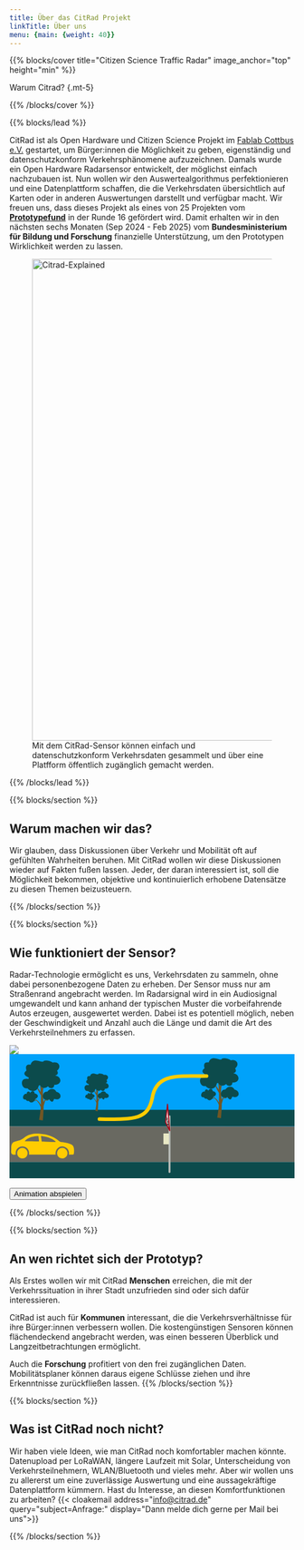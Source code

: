 ```yaml
---
title: Über das CitRad Projekt
linkTitle: Über uns
menu: {main: {weight: 40}}
---
```


{{% blocks/cover title="Citizen Science Traffic Radar" image_anchor="top" height="min" %}}

Warum Citrad?
{.mt-5}

{{% /blocks/cover %}}

{{% blocks/lead %}}

CitRad ist als Open Hardware und Citizen Science Projekt im [Fablab Cottbus e.V.](https://fablab-cottbus.de) gestartet, um Bürger:innen die Möglichkeit zu geben, eigenständig und datenschutzkonform Verkehrsphänomene aufzuzeichnen. Damals wurde ein Open Hardware Radarsensor entwickelt, der möglichst einfach nachzubauen ist. Nun wollen wir den Auswertealgorithmus perfektionieren und eine Datenplattform schaffen, die die Verkehrsdaten übersichtlich auf Karten oder in anderen Auswertungen darstellt und verfügbar macht. Wir freuen uns, dass dieses Projekt als eines von 25 Projekten vom [**Prototypefund**](https://prototypefund.de/) in der Runde 16 gefördert wird. Damit erhalten wir in den nächsten sechs Monaten (Sep 2024 - Feb 2025) vom **Bundesministerium für Bildung und Forschung** finanzielle Unterstützung, um den Prototypen Wirklichkeit werden zu lassen.

<div class="container" style="max-width: 850px">
<div class="row">
<div class="col mb-5 text-center">
<figure class="figure">
          <img src="/images/explained.png" alt="Citrad-Explained" width="850px" class="img-fluid figure-img">
          <figcaption class="figure-caption-wide">Mit dem CitRad-Sensor können einfach und datenschutzkonform Verkehrsdaten gesammelt und über eine Platfform öffentlich zugänglich gemacht werden.</figcaption>
        </figure>

</div>
</div>
</div>

{{% /blocks/lead %}}

{{% blocks/section %}}

## Warum machen wir das?
Wir glauben, dass Diskussionen über Verkehr und Mobilität oft auf gefühlten Wahrheiten beruhen. Mit CitRad wollen wir diese Diskussionen wieder auf Fakten fußen lassen. Jeder, der daran interessiert ist, soll die Möglichkeit bekommen, objektive und kontinuierlich erhobene Datensätze zu diesen Themen beizusteuern.

{{% /blocks/section %}}

{{% blocks/section %}}

## Wie funktioniert der Sensor?
Radar-Technologie ermöglicht es uns, Verkehrsdaten zu sammeln, ohne dabei personenbezogene Daten zu erheben. Der Sensor muss nur am Straßenrand angebracht werden. Im Radarsignal wird in ein Audiosignal umgewandelt und kann anhand der typischen Muster die vorbeifahrende Autos erzeugen, ausgewertet werden. Dabei ist es potentiell möglich, neben der Geschwindigkeit und Anzahl auch die Länge und damit die Art des Verkehrsteilnehmers zu erfassen. 
<br>

<div class="svg-container">
<img src="/images/spektrum.png" class="svgimg" />
<svg xmlns="http://www.w3.org/2000/svg" xml:space="preserve" class="svg-visibility" width="690" height="300" version="1.1" viewBox="0 0 182.563 79.375">
  <defs id="defs1">
    <clipPath class="get-away" id="clipPath3" clipPathUnits="userSpaceOnUse">
      <rect class="get-away" id="rect4" width="114.191" height="78.859" x="43.27" y=".256" ry="1.024" style="fill:none;fill-opacity:1;stroke:#fc0;stroke-width:2.286;stroke-linecap:round;stroke-linejoin:round"/>
    </clipPath>
  </defs>
  <g class="get-away" id="layer1">
    <rect id="rect2" width="183.512" height="22.81" x="-.091" y="46.116" ry=".082" style="fill:#696961;fill-opacity:1;stroke:none;stroke-width:.911749;stroke-linecap:round;stroke-linejoin:round"/>
    <path id="rect4-6" d="M-.091 68.926h183.512v10.502H-.091z" style="fill:#0c4b4c;fill-opacity:1;stroke:none;stroke-width:1.02422;stroke-linecap:round;stroke-linejoin:round"/>
    <path id="rect32" d="M.017 0H183.42v46.159L-.09 46.047Z" style="fill:#00a2fa;stroke-width:.322914;stroke-opacity:.964706"/>
    <path id="rect4-6-2" d="M-.091 35.614h183.512v10.502H-.091z" style="fill:#0c4b4c;fill-opacity:1;stroke:none;stroke-width:1.02422;stroke-linecap:round;stroke-linejoin:round"/>
    <g id="g10" style="display:inline;stroke-width:2.28739" transform="matrix(.14068 0 0 .14068 -23.05 -36.289)">
      <path id="path3" d="M298.722 556.71c3.108-19.835 6.414-39.89 7.423-57.391-4.53-12.82-11.108-23.08-19.734-30.778-4.037 1.894-7.35 2.373-10.5 2.535a5.25 5.25 0 0 1 1.991-1.992c2.023-.126 4.049-.306 6.156-2.353l-3.802-3.26c.003-1.026.304-1.69.905-1.99 5.768 4.926 18.037 11.624 25.165 27.156l.543-43.632c-6.397-10.198-11.828-20.397-16.294-30.596.543 0 1.449-.966 2.716-2.897 4.239 5.978 8.695 11.084 12.492 18.829-.78-10.049.491-15.84-3.078-31.683 1.87 4.768 5.07 8.328 9.595 10.682-1.143 1.3-1.08 2.6.19 3.9l.832-3.457c1.636 1.606 3.514 2.246 5.633 1.92-3.396 10.72-2.091 18.307-3.136 27.46l3.072 37.51c1.119-5.084 3.444-9.202 6.977-12.354l2.816.96-.704 1.344c1.743.815 7.589-.06 17.539-2.625l.32.577c-5.919 3.829-12.32 5.365-19.203 4.608l-7.297 23.427c-.109 17.788-1.303 40.042-3.584 66.761z" style="fill:#715624;fill-opacity:1;stroke-width:4.73719;stroke-linecap:round"/>
      <path id="path4" d="M250.293 371.14c-.25-2.404.353-4.637 1.81-6.699-13.826-6.307-31.976-16.882-11.047-31.724-5.534-19.631-.203-29.963 18.819-26.756 7.549-24.322 24.874-21.487 51.975-12.93 1.36-1.888 3.322-1.845 5.889.128-.663-10.047 28.941-8.03 43.526 3.329 25.584-7.082 41.633 18.424 18.818 36.869 7.08 10.762 4.264 18.144-8.449 22.147 29.465 1.401 35.575 43.598-4.48 41.862 2.007 17.21-21.15 20.238-27.652 6.912-13.908 12.019-29.698 9.889-36.797-5.62-1.571 1.293-3.225 1.289-5.321 1.268-5.145 28.185-33.112 33.668-51.975 12.93-28.804 7.887-39.694-52.255 4.884-41.716z" style="fill:#0c4b4c;fill-opacity:1;stroke:none;stroke-width:.619883;stroke-linecap:round;stroke-dasharray:none;stroke-opacity:1"/>
      <path id="path10" d="m325.868 464.319 2.816.96c6.775 1.76 12.04.75 15.797-3.03l1.038 1.75.32.576c9.39 14.004 16.39 12.988 21-3.05 34.513 11.163 39.575-25.892 10.3-32.411-7.763-18.76-32.09-16.045-41.478 0-19.138-3.424-28.943 28.025-9.793 35.205z" style="fill:#0c4b4c;fill-opacity:1;stroke:none;stroke-width:.619881;stroke-linecap:round;stroke-dasharray:none;stroke-opacity:1"/>
      <path id="path5" d="m281.16 461.48-.904 1.992c.325 2.041-.46 3.912-2.354 5.612l-1.991 1.992c-8.348 9.06-16.525 8.82-24.532-.724-6.569 1.924-11.005-.249-13.307-6.518-22.016 5.128-12.028-31.5 4.617-24.622-2.994-8.903 11.014-17.539 15.932-3.892.124-7.324 17.44-17.005 19.462.814 19.251 3.138 19.372 20.277 3.078 25.346z" style="display:inline;fill:#0c4b4c;fill-opacity:1;stroke:none;stroke-width:.619881;stroke-linecap:round;stroke-dasharray:none;stroke-opacity:1"/>
    </g>
    <g id="g10-2" style="display:inline;stroke-width:2.28739" transform="matrix(.0882 0 0 .0882 28.652 -12.857)">
      <path id="path3-2" d="M298.722 556.71c3.108-19.835 6.414-39.89 7.423-57.391-4.53-12.82-11.108-23.08-19.734-30.778-4.037 1.894-7.35 2.373-10.5 2.535a5.25 5.25 0 0 1 1.991-1.992c2.023-.126 4.049-.306 6.156-2.353l-3.802-3.26c.003-1.026.304-1.69.905-1.99 5.768 4.926 18.037 11.624 25.165 27.156l.543-43.632c-6.397-10.198-11.828-20.397-16.294-30.596.543 0 1.449-.966 2.716-2.897 4.239 5.978 8.695 11.084 12.492 18.829-.78-10.049.491-15.84-3.078-31.683 1.87 4.768 5.07 8.328 9.595 10.682-1.143 1.3-1.08 2.6.19 3.9l.832-3.457c1.636 1.606 3.514 2.246 5.633 1.92-3.396 10.72-2.091 18.307-3.136 27.46l3.072 37.51c1.119-5.084 3.444-9.202 6.977-12.354l2.816.96-.704 1.344c1.743.815 7.589-.06 17.539-2.625l.32.577c-5.919 3.829-12.32 5.365-19.203 4.608l-7.297 23.427c-.109 17.788-1.303 40.042-3.584 66.761z" style="fill:#715624;fill-opacity:1;stroke-width:4.73719;stroke-linecap:round"/>
      <path id="path4-8" d="M250.293 371.14c-.25-2.404.353-4.637 1.81-6.699-13.826-6.307-31.976-16.882-11.047-31.724-5.534-19.631-.203-29.963 18.819-26.756 7.549-24.322 24.874-21.487 51.975-12.93 1.36-1.888 3.322-1.845 5.889.128-.663-10.047 28.941-8.03 43.526 3.329 25.584-7.082 41.633 18.424 18.818 36.869 7.08 10.762 4.264 18.144-8.449 22.147 29.465 1.401 35.575 43.598-4.48 41.862 2.007 17.21-21.15 20.238-27.652 6.912-13.908 12.019-29.698 9.889-36.797-5.62-1.571 1.293-3.225 1.289-5.321 1.268-5.145 28.185-33.112 33.668-51.975 12.93-28.804 7.887-39.694-52.255 4.884-41.716z" style="fill:#0c4b4c;fill-opacity:1;stroke:none;stroke-width:.619883;stroke-linecap:round;stroke-dasharray:none;stroke-opacity:1"/>
      <path id="path10-9" d="m325.868 464.319 2.816.96c6.775 1.76 12.04.75 15.797-3.03l1.038 1.75.32.576c9.39 14.004 16.39 12.988 21-3.05 34.513 11.163 39.575-25.892 10.3-32.411-7.763-18.76-32.09-16.045-41.478 0-19.138-3.424-28.943 28.025-9.793 35.205z" style="fill:#0c4b4c;fill-opacity:1;stroke:none;stroke-width:.619881;stroke-linecap:round;stroke-dasharray:none;stroke-opacity:1"/>
      <path id="path5-7" d="m281.16 461.48-.904 1.992c.325 2.041-.46 3.912-2.354 5.612l-1.991 1.992c-8.348 9.06-16.525 8.82-24.532-.724-6.569 1.924-11.005-.249-13.307-6.518-22.016 5.128-12.028-31.5 4.617-24.622-2.994-8.903 11.014-17.539 15.932-3.892.124-7.324 17.44-17.005 19.462.814 19.251 3.138 19.372 20.277 3.078 25.346z" style="display:inline;fill:#0c4b4c;fill-opacity:1;stroke:none;stroke-width:.619881;stroke-linecap:round;stroke-dasharray:none;stroke-opacity:1"/>
    </g>
    <g id="g10-29" style="display:inline;stroke-width:2.28739" transform="matrix(.14068 0 0 .14068 91.053 -37.722)">
      <path id="path3-3" d="M298.722 556.71c3.108-19.835 6.414-39.89 7.423-57.391-4.53-12.82-11.108-23.08-19.734-30.778-4.037 1.894-7.35 2.373-10.5 2.535a5.25 5.25 0 0 1 1.991-1.992c2.023-.126 4.049-.306 6.156-2.353l-3.802-3.26c.003-1.026.304-1.69.905-1.99 5.768 4.926 18.037 11.624 25.165 27.156l.543-43.632c-6.397-10.198-11.828-20.397-16.294-30.596.543 0 1.449-.966 2.716-2.897 4.239 5.978 8.695 11.084 12.492 18.829-.78-10.049.491-15.84-3.078-31.683 1.87 4.768 5.07 8.328 9.595 10.682-1.143 1.3-1.08 2.6.19 3.9l.832-3.457c1.636 1.606 3.514 2.246 5.633 1.92-3.396 10.72-2.091 18.307-3.136 27.46l3.072 37.51c1.119-5.084 3.444-9.202 6.977-12.354l2.816.96-.704 1.344c1.743.815 7.589-.06 17.539-2.625l.32.577c-5.919 3.829-12.32 5.365-19.203 4.608l-7.297 23.427c-.109 17.788-1.303 40.042-3.584 66.761z" style="fill:#715624;fill-opacity:1;stroke-width:4.73719;stroke-linecap:round"/>
      <path id="path4-1" d="M250.293 371.14c-.25-2.404.353-4.637 1.81-6.699-13.826-6.307-31.976-16.882-11.047-31.724-5.534-19.631-.203-29.963 18.819-26.756 7.549-24.322 24.874-21.487 51.975-12.93 1.36-1.888 3.322-1.845 5.889.128-.663-10.047 28.941-8.03 43.526 3.329 25.584-7.082 41.633 18.424 18.818 36.869 7.08 10.762 4.264 18.144-8.449 22.147 29.465 1.401 35.575 43.598-4.48 41.862 2.007 17.21-21.15 20.238-27.652 6.912-13.908 12.019-29.698 9.889-36.797-5.62-1.571 1.293-3.225 1.289-5.321 1.268-5.145 28.185-33.112 33.668-51.975 12.93-28.804 7.887-39.694-52.255 4.884-41.716z" style="fill:#0c4b4c;fill-opacity:1;stroke:none;stroke-width:.619883;stroke-linecap:round;stroke-dasharray:none;stroke-opacity:1"/>
      <path id="path10-94" d="m325.868 464.319 2.816.96c6.775 1.76 12.04.75 15.797-3.03l1.038 1.75.32.576c9.39 14.004 16.39 12.988 21-3.05 34.513 11.163 39.575-25.892 10.3-32.411-7.763-18.76-32.09-16.045-41.478 0-19.138-3.424-28.943 28.025-9.793 35.205z" style="fill:#0c4b4c;fill-opacity:1;stroke:none;stroke-width:.619881;stroke-linecap:round;stroke-dasharray:none;stroke-opacity:1"/>
      <path id="path5-78" d="m281.16 461.48-.904 1.992c.325 2.041-.46 3.912-2.354 5.612l-1.991 1.992c-8.348 9.06-16.525 8.82-24.532-.724-6.569 1.924-11.005-.249-13.307-6.518-22.016 5.128-12.028-31.5 4.617-24.622-2.994-8.903 11.014-17.539 15.932-3.892.124-7.324 17.44-17.005 19.462.814 19.251 3.138 19.372 20.277 3.078 25.346z" style="display:inline;fill:#0c4b4c;fill-opacity:1;stroke:none;stroke-width:.619881;stroke-linecap:round;stroke-dasharray:none;stroke-opacity:1"/>
    </g>
    <rect id="rect1" width="1.227" height="36.61" x="101.88" y="39.249" rx=".383" ry=".383" style="fill:#bbc0bb;fill-opacity:1;stroke-width:1.67507;stroke-linecap:round"/>
    <path id="rect35" d="M98.604 50.686h3.526v6.947h-3.526z" style="display:inline;fill:#ededca;fill-opacity:.964706;stroke:none;stroke-width:.217699;stroke-opacity:.964706"/>
    <g id="g13" transform="matrix(.12683 0 0 .12683 160.84 21.178)">
      <path id="path7" d="m-479.63 175.696 9.509-89.958 11.165 132.539z" style="fill:#fff;fill-opacity:1;stroke:#a9081a;stroke-width:5.45303;stroke-linecap:round;stroke-linejoin:round;stroke-dasharray:none;stroke-opacity:1"/>
      <g id="g12-7-0" style="stroke-width:1.29765" transform="matrix(.7711 0 0 .77016 -176.633 -10.167)">
        <path id="path9-9-8-6" d="m-381.58 229.98-.014 3.138c.014.754.11 1.1.207 1.447l.57.97c.065-.04.135.123.185-.512l.044-3.427z" style="fill:#000;fill-opacity:1;stroke:#000;stroke-width:1.29765;stroke-linecap:round;stroke-linejoin:round;stroke-dasharray:none;stroke-opacity:1"/>
        <path id="path11-4-3" d="m-386.731 219.518-.114-4.255c-.001-.438.019-.817.057-1.153.27-1.936.443-4.633.668-7.16.072-.417.179-.713.485-.279l4.083 5.884c.271.319.45 1.125.543 2.36.276 3.167.48 6.158.825 9.297.071.63.082 1.277.099 1.918l-.07 3.874c-.01.934-.137 1.206-.446.85l-5.733-9.394c-.201-.394-.365-.92-.397-1.942z" style="fill:#000;fill-opacity:1;stroke:#fffff2;stroke-width:1.29765;stroke-linecap:round;stroke-linejoin:round;stroke-dasharray:none;stroke-opacity:1"/>
        <path id="path12-5-2" d="m-386.173 213.58.44-4.861c.01-.129.034-.197.075-.19l4.076 5.972c.053.106.086.262.112.437l.574 6.725z" style="fill:#fff;fill-opacity:1;stroke:#000;stroke-width:1.29765;stroke-linecap:round;stroke-linejoin:round;stroke-dasharray:none;stroke-opacity:1"/>
        <path id="path9-0-0" d="m-386.33 222.113.077 3.11c.033.746.124 1.073.216 1.4l.507.865c.053-.052.117.098.141-.541l-.06-3.402z" style="fill:#000;fill-opacity:1;stroke:#000;stroke-width:1.29765;stroke-linecap:round;stroke-linejoin:round;stroke-dasharray:none;stroke-opacity:1"/>
      </g>
      <g id="g12-7" style="stroke-width:1.13446" transform="matrix(.88172 0 0 .88124 -94.16 -6.97)">
        <path id="path9-9-8" d="m-424.428 213.061-.074 2.661c0 .645.092.976.185 1.308l.566 1.046c.067-.009.136.158.2-.36l.115-2.894z" style="fill:#000;fill-opacity:1;stroke:#000;stroke-width:1.13446;stroke-linecap:round;stroke-linejoin:round;stroke-dasharray:none;stroke-opacity:1"/>
        <path id="path11-4" d="m-429.499 202.222-.047-3.682c.006-.377.033-.695.077-.97.307-1.572.528-3.84.8-5.954.081-.336.196-.557.502-.076l4.111 6.54c.276.373.445 1.139.518 2.244.223 2.846.375 5.505.67 8.338.06.569.059 1.128.063 1.684l-.152 3.288c-.029.793-.166.975-.478.552l-5.693-10.164c-.197-.408-.355-.916-.37-1.8z" style="fill:#000;fill-opacity:1;stroke:#fffff2;stroke-width:1.13446;stroke-linecap:round;stroke-linejoin:round;stroke-dasharray:none;stroke-opacity:1"/>
        <path id="path12-5" d="m-428.834 197.33.531-4.047c.013-.108.039-.158.08-.138l4.097 6.614c.053.111.085.258.108.42l.462 6.022z" style="fill:#fff;fill-opacity:1;stroke:#000;stroke-width:1.13446;stroke-linecap:round;stroke-linejoin:round;stroke-dasharray:none;stroke-opacity:1"/>
        <path id="path9-0" d="m-429.135 204.58.027 2.673c.021.644.108.956.195 1.267l.5.922c.054-.024.116.128.152-.405l-.004-2.914z" style="fill:#000;fill-opacity:1;stroke:#000;stroke-width:1.13446;stroke-linecap:round;stroke-linejoin:round;stroke-dasharray:none;stroke-opacity:1"/>
      </g>
      <path id="path9-9" d="m-467.092 201.167-.152 2.24c-.017.548.073.87.163 1.193l.578 1.138c.072.022.142.194.225-.218l.203-2.419z" style="fill:#000;fill-opacity:1;stroke:#000;stroke-width:1;stroke-linecap:round;stroke-linejoin:round;stroke-dasharray:none;stroke-opacity:1" transform="translate(1.968 -5.877)"/>
      <path id="path11" d="m-472.207 189.785.034-3.192c.015-.324.051-.589.104-.81.361-1.246.65-3.139.989-4.885.095-.264.222-.416.538.12l4.265 7.322c.29.438.454 1.177.5 2.175.163 2.577.253 4.953.49 7.532.05.517.033 1 .021 1.481l-.258 2.764c-.054.667-.207.763-.531.265l-5.804-11.078c-.198-.43-.352-.927-.348-1.694z" style="fill:#000;fill-opacity:1;stroke:#fffff2;stroke-width:1;stroke-linecap:round;stroke-linejoin:round;stroke-dasharray:none;stroke-opacity:1" transform="translate(1.968 -5.877)"/>
      <path id="path12" d="m-471.391 185.82.661-3.325c.016-.09.045-.124.09-.09l4.24 7.379c.054.118.085.26.106.41l.332 5.433z" style="fill:#fff;fill-opacity:1;stroke:#000;stroke-width:1;stroke-linecap:round;stroke-linejoin:round;stroke-dasharray:none;stroke-opacity:1" transform="translate(1.968 -5.877)"/>
      <path id="path9" d="m-471.879 191.955-.033 2.297c.008.558.091.86.176 1.16l.502.99c.059.003.12.157.17-.282l.066-2.493z" style="fill:#000;fill-opacity:1;stroke:#000;stroke-width:1;stroke-linecap:round;stroke-linejoin:round;stroke-dasharray:none;stroke-opacity:1" transform="translate(1.968 -5.877)"/>
    </g>
  </g>
  <g id="layer2">
    <path class="car" id="car" d="M4.03 64.232c-.16-.818-.13-1.647.169-2.433.825-2.176 3.342-3.381 5.535-2.557a4.32 4.32 0 0 1 1.287.743c.457.388.837.86 1.111 1.394.475.926.45 1.826.371 2.825l17.06-.028c-.495-2.662 1.643-5.391 4.446-5.2a4.607 4.607 0 0 1 1.762.48c.506.255.966.627 1.334 1.056.655.765 1 1.742 1.042 2.741.014.319-.076.634-.083.951h2.014c.23 0 .613.074.802-.078.426-.343.425-1.195.459-1.684.108-1.574.028-3.65-1.457-4.574-1.587-.99-3.583-1.276-5.397-1.576-.673-.112-1.495-.096-2.126-.35-.472-.192-.825-.616-1.23-.914-.821-.604-1.69-1.237-2.601-1.696-3.617-1.821-7.58-2.544-11.606-2.496-2.064.025-4.336.567-6.125 1.606-1.274.74-2.37 1.857-3.747 2.409-1.036.414-2.148.609-3.216.915-.628.18-1.324.4-1.788.887-1.21 1.274-.848 3.316-.956 4.894-.053.782-.137 1.7.478 2.292.634.61 1.662.393 2.461.393m13.732-11.878c.17-.02.58-.074.72.037.139.111.109.41.13.57.076.559.132 1.12.205 1.679.036.279.067.559.096.838.014.13.04.273-.118.32-.167.05-.409-.012-.586-.012H16.81c-1.63 0-3.263-.056-4.894-.056H10.35c-.134 0-.463.051-.492-.141-.026-.176.214-.324.324-.423.39-.352.792-.682 1.23-.974 1.414-.942 3.056-1.447 4.727-1.694.54-.08 1.083-.08 1.622-.144m2.574.032c.196-.057.47.012.67.036.411.05.82.096 1.23.164 1.804.303 3.61.88 5.202 1.79.603.345 1.175.717 1.706 1.166.139.117.597.45.277.63-.145.082-.37.006-.529.006-.485 0-.97-.05-1.454-.056-1.566-.019-3.132-.168-4.698-.168-.457 0-.914-.055-1.37-.056-.196 0-.492.05-.665-.06-.168-.108-.156-.516-.176-.695-.075-.664-.194-1.322-.274-1.986-.023-.19-.181-.694.08-.77M7.974 59.964c-.6.08-1.15.245-1.65.596a3.24 3.24 0 0 0-.894.93c-1.203 1.928-.189 4.49 2.012 5.07a3.372 3.372 0 0 0 2.573-.394c2.062-1.263 2.126-4.431.028-5.705a3.306 3.306 0 0 0-1.007-.42c-.342-.072-.712-.124-1.062-.077m25.56 0c-.605.08-1.174.246-1.677.608-.36.259-.682.592-.91.974-1.092 1.827-.226 4.341 1.86 4.966.474.142.966.178 1.455.116.477-.06.938-.227 1.342-.487 1.977-1.273 2.08-4.256.112-5.6a3.256 3.256 0 0 0-1.035-.473c-.367-.093-.768-.154-1.146-.104z" style="fill:#fc0;fill-opacity:1;stroke:none;stroke-width:.105699"/>
  </g>
  <g id="layer3">
    <path class="signalline" id="signalline" d="M57.608 41.537c23.968.41 30.905-.387 33.796-13.186 2.464-16.926 18.112-14.005 34.821-14.338" style="display:inline;fill:none;fill-opacity:1;stroke:#fc0;stroke-width:2.286;stroke-linecap:round;stroke-linejoin:round"/>
  </g>
</svg>

</div>
<br>
<button onclick="location.reload();"  class="btn btn-lg btn-secondary me-3 mb-4">
  Animation abspielen <i class="fas fa-arrow-alt-circle-right ms-2"></i>
</button>

{{% /blocks/section %}}

{{% blocks/section %}}

## An wen richtet sich der Prototyp?
Als Erstes wollen wir mit CitRad **Menschen** erreichen, die mit der Verkehrssituation in ihrer Stadt unzufrieden sind oder sich dafür interessieren. 


CitRad ist auch für **Kommunen** interessant, die die Verkehrsverhältnisse für ihre Bürger:innen verbessern wollen. Die kostengünstigen Sensoren können flächendeckend angebracht werden, was einen besseren Überblick und Langzeitbetrachtungen ermöglicht. 


Auch die **Forschung** profitiert von den frei zugänglichen Daten. Mobilitätsplaner können daraus eigene Schlüsse ziehen und ihre Erkenntnisse zurückfließen lassen.
{{% /blocks/section %}}

{{% blocks/section %}}

## Was ist CitRad noch nicht?

Wir haben viele Ideen, wie man CitRad noch komfortabler machen könnte. Datenupload per LoRaWAN, längere Laufzeit mit Solar, Unterscheidung von Verkehrsteilnehmern, WLAN/Bluetooth und vieles mehr. Aber wir wollen uns zu allererst um eine zuverlässige Auswertung und eine aussagekräftige Datenplattform kümmern. Hast du Interesse, an diesen Komfortfunktionen zu arbeiten? {{< cloakemail address="info@citrad.de" query="subject=Anfrage:" display="Dann melde dich gerne per Mail bei uns">}}

{{% /blocks/section %}}
